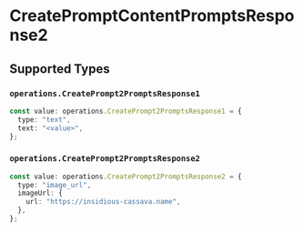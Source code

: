 # CreatePromptContentPromptsResponse2


## Supported Types

### `operations.CreatePrompt2PromptsResponse1`

```typescript
const value: operations.CreatePrompt2PromptsResponse1 = {
  type: "text",
  text: "<value>",
};
```

### `operations.CreatePrompt2PromptsResponse2`

```typescript
const value: operations.CreatePrompt2PromptsResponse2 = {
  type: "image_url",
  imageUrl: {
    url: "https://insidious-cassava.name",
  },
};
```

